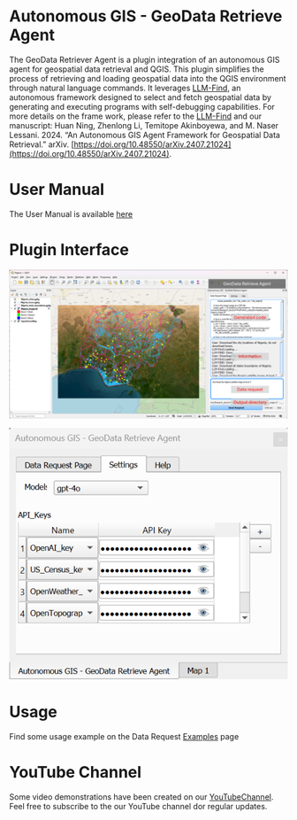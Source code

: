 # Autonomous GIS - GeoData Retrieve Agent
The GeoData Retriever Agent is a plugin integration of an autonomous GIS agent for geospatial data retrieval and QGIS. This plugin simplifies the process of retrieving and loading geospatial data into the QGIS environment through natural language commands. It leverages [LLM-Find](https://github.com/gladcolor/LLM-Find), an autonomous framework designed to select and fetch geospatial data by generating and executing programs with self-debugging capabilities. For more details on the frame work, please refer to the [LLM-Find](https://github.com/gladcolor/LLM-Find) and our manuscript: Huan Ning, Zhenlong Li, Temitope Akinboyewa, and M. Naser Lessani. 2024. “An Autonomous GIS Agent Framework for Geospatial Data Retrieval.” arXiv. [https://doi.org/10.48550/arXiv.2407.21024](https://doi.org/10.48550/arXiv.2407.21024). 

# User Manual
The User Manual is available [here](https://github.com/Teakinboyewa/AutonomousGIS_GeodataRetrieverAgent/blob/master/User_manual.md)

# Plugin Interface

![Plugin Interface.png](Docs%2FPluginGUI.png)

![Settings.png](Docs%2FPluginSetting.png)

# Usage
Find some usage example on the Data Request [Examples](https://github.com/Teakinboyewa/AutonomousGIS_GeodataRetrieverAgent/blob/master/Data%20request%20examples.md) page

# YouTube Channel
Some video demonstrations have been created on our [YouTubeChannel](https://youtube.com/@gibd_lab). Feel free to subscribe to the our YouTube channel dor regular updates.
